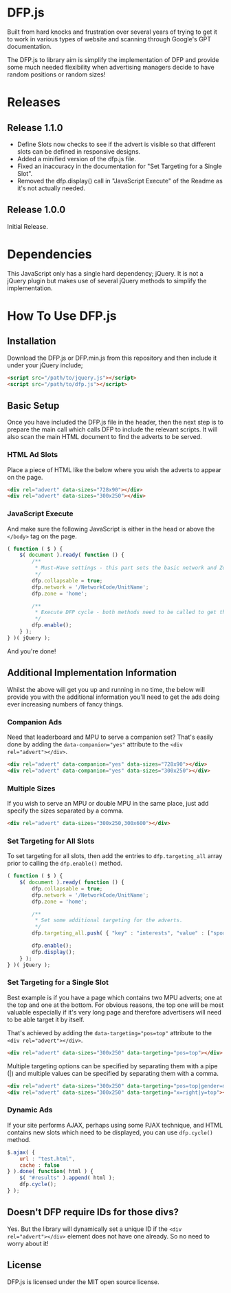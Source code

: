 # DFP.js

Built from hard knocks and frustration over several years of trying to get it to work in various types of website and scanning through Google's GPT documentation.

The DFP.js to library aim is simplify the implementation of DFP and provide some much needed flexibility when advertising managers decide to have random positions or random sizes!

# Releases

## Release 1.1.0

* Define Slots now checks to see if the advert is visible so that different slots can be defined in responsive designs.
* Added a minified version of the dfp.js file.
* Fixed an inaccuracy in the documentation for "Set Targeting for a Single Slot".
* Removed the dfp.display() call in "JavaScript Execute" of the Readme as it's not actually needed.

## Release 1.0.0

Initial Release.

# Dependencies

This JavaScript only has a single hard dependency; jQuery.  It is not a jQuery plugin but makes use of several jQuery methods to simplify the implementation.

# How To Use DFP.js

## Installation

Download the DFP.js or DFP.min.js from this repository and then include it under your jQuery include;

```html
<script src="/path/to/jquery.js"></script>
<script src="/path/to/dfp.js"></script>
```

## Basic Setup

Once you have included the DFP.js file in the header, then the next step is to prepare the main call which calls DFP to include the relevant scripts.  It will also scan the main HTML document to find the adverts to be served.

### HTML Ad Slots

Place a piece of HTML like the below where you wish the adverts to appear on the page.

```html
<div rel="advert" data-sizes="728x90"></div>
<div rel="advert" data-sizes="300x250"></div>
```

### JavaScript Execute

And make sure the following JavaScript is either in the head or above the `</body>` tag on the page.

```javascript
( function ( $ ) {
    $( document ).ready( function () {
    	/**
    	 * Must-Have settings - this part sets the basic network and Zone for the overall page.
    	 */
        dfp.collapsable = true;
        dfp.network = '/NetworkCode/UnitName';
        dfp.zone = 'home';

        /**
         * Execute DFP cycle - both methods need to be called to get the ads on the page to serve.
         */
        dfp.enable();
    } );
} )( jQuery );
```

And you're done!

## Additional Implementation Information

Whilst the above will get you up and running in no time, the below will provide you with the additional information you'll need to get the ads doing ever increasing numbers of fancy things.

### Companion Ads

Need that leaderboard and MPU to serve a companion set?  That's easily done by adding the `data-companion="yes"` attribute to the `<div rel="advert"></div>`.

```html
<div rel="advert" data-companion="yes" data-sizes="728x90"></div>
<div rel="advert" data-companion="yes" data-sizes="300x250"></div>
```

### Multiple Sizes

If you wish to serve an MPU or double MPU in the same place, just add specify the sizes separated by a comma.

```html
<div rel="advert" data-sizes="300x250,300x600"></div>
``` 

### Set Targeting for All Slots

To set targeting for all slots, then add the entries to `dfp.targeting_all` array prior to calling the `dfp.enable()` method.

```javascript
( function ( $ ) {
    $( document ).ready( function () {
        dfp.collapsable = true;
        dfp.network = '/NetworkCode/UnitName';
        dfp.zone = 'home';

        /**
         * Set some additional targeting for the adverts.
         */
        dfp.targeting_all.push( { "key" : "interests", "value" : ["sports", "music", "movies"] } );

        dfp.enable();
        dfp.display();
    } );
} )( jQuery );
```

### Set Targeting for a Single Slot

Best example is if you have a page which contains two MPU adverts; one at the top and one at the bottom.  For obvious reasons, the top one will be most valuable especially if it's very long page and therefore advertisers will need to be able target it by itself.

That's achieved by adding the `data-targeting="pos=top"` attribute to the `<div rel="advert"></div>`.

```html
<div rel="advert" data-sizes="300x250" data-targeting="pos=top"></div>
```

Multiple targeting options can be specified by separating them with a pipe (|) and multiple values can be specified by separating them with a comma.

```html
<div rel="advert" data-sizes="300x250" data-targeting="pos=top|gender=male|interests=sports,music,movies"></div>
<div rel="advert" data-sizes="300x250" data-targeting="x=right|y=top"></div>
```

### Dynamic Ads

If your site performs AJAX, perhaps using some PJAX technique, and HTML contains new slots which need to be displayed, you can use `dfp.cycle()` method.

```javascript
$.ajax( {
	url : "test.html",
	cache : false
} ).done( function( html ) {
	$( "#results" ).append( html );
	dfp.cycle();
} );
```

## Doesn't DFP require IDs for those divs?

Yes.  But the library will dynamically set a unique ID if the `<div rel="advert"></div>` element does not have one already.  So no need to worry about it!

## License

DFP.js is licensed under the MIT open source license.
